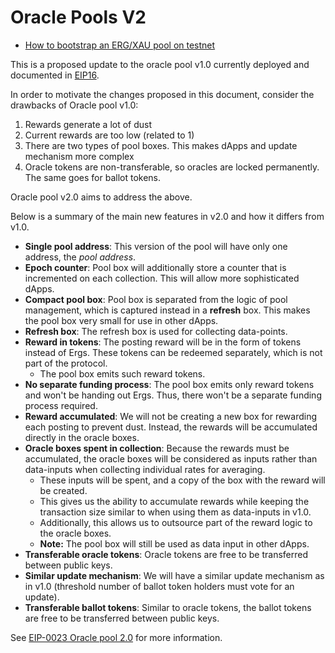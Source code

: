 # Oracle Pools V2

- [How to bootstrap an ERG/XAU pool on testnet](https://github.com/ergoplatform/oracle-core/blob/develop/docs/how_to_bootstrap.md)

This is a proposed update to the oracle pool v1.0 currently deployed and documented in [EIP16](https://github.com/ergoplatform/eips/blob/eip16/eip-0016.md).

In order to motivate the changes proposed in this document, consider the drawbacks of Oracle pool v1.0:

1. Rewards generate a lot of dust
2. Current rewards are too low (related to 1)
3. There are two types of pool boxes. This makes dApps and update mechanism more complex
4. Oracle tokens are non-transferable, so oracles are locked permanently. The same goes for ballot tokens.

Oracle pool v2.0 aims to address the above. 

Below is a summary of the main new features in v2.0 and how it differs from v1.0.

- **Single pool address**: This version of the pool will have only one address, the *pool address*. 
- **Epoch counter**: Pool box will additionally store a counter that is incremented on each collection. This will allow more sophisticated dApps. 
- **Compact pool box**: Pool box is separated from the logic of pool management, which is captured instead in a **refresh** box. This makes the pool box very small for use in other dApps.
- **Refresh box**: The refresh box is used for collecting data-points.   
- **Reward in tokens**: The posting reward will be in the form of tokens instead of Ergs. These tokens can be redeemed separately, which is not part of the protocol.
    - The pool box emits such reward tokens.
- **No separate funding process**: The pool box emits only reward tokens and won't be handing out Ergs. Thus, there won't be a separate funding process required.
- **Reward accumulated**: We will not be creating a new box for rewarding each posting to prevent dust. Instead, the rewards will be accumulated directly in the oracle boxes. 
- **Oracle boxes spent in collection**: Because the rewards must be accumulated, the oracle boxes will be considered as inputs rather than data-inputs when collecting individual rates for averaging. 
    - These inputs will be spent, and a copy of the box with the reward will be created. 
    - This gives us the ability to accumulate rewards while keeping the transaction size similar to when using them as data-inputs in v1.0.
    - Additionally, this allows us to outsource part of the reward logic to the oracle boxes.
    - **Note:** The pool box will still be used as data input in other dApps.
- **Transferable oracle tokens**: Oracle tokens are free to be transferred between public keys.
- **Similar update mechanism**: We will have a similar update mechanism as in v1.0 (threshold number of ballot token holders must vote for an update).
- **Transferable ballot tokens**: Similar to oracle tokens, the ballot tokens are free to be transferred between public keys.


See [EIP-0023 Oracle pool 2.0](https://github.com/ergoplatform/eips/pull/41) for more information. 
